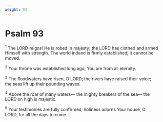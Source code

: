 ```yaml
---
weight: 93
---
```


# Psalm 93

<sup>1</sup> The LORD reigns! He is robed in majesty; the LORD has clothed and armed Himself with strength. The world indeed is firmly established; it cannot be moved. 

<sup>2</sup> Your throne was established long ago; You are from all eternity. 

<sup>3</sup> The floodwaters have risen, O LORD; the rivers have raised their voice; the seas lift up their pounding waves. 

<sup>4</sup> Above the roar of many waters— the mighty breakers of the sea— the LORD on high is majestic. 

<sup>5</sup> Your testimonies are fully confirmed; holiness adorns Your house, O LORD, for all the days to come. 


